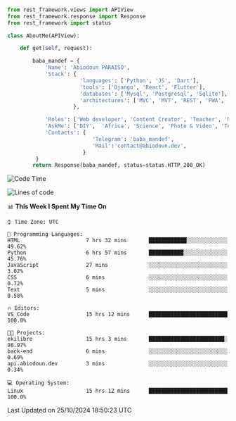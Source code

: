 ###
```python
from rest_framework.views import APIView
from rest_framework.response import Response
from rest_framework import status

class AboutMe(APIView):

    def get(self, request):

        baba_mandef = {
            'Name': 'Abiodoun PARAISO',
            'Stack': {
                       'languages': ['Python', 'JS', 'Dart'],
                       'tools': ['Django', 'React', 'Flutter'],
                       'databases': ['Mysql', 'Postgresql', 'Sqlite'],
                       'architectures': ['MVC', 'MVT', 'REST', 'PWA', 'SPA', 'MicroServices']
                     },

            'Roles': ['Web developer', 'Content Creator', 'Teacher', 'Mentor'],
            'AskMe': ['DIY',  'Africa', 'Science', 'Photo & Video', 'Tech'],
            'Contacts': {
                           'Telegram': 'baba_mandef',
                           'Mail':'contact@abiodoun.dev',
                        }
         }
        return Response(baba_mandef, status=status.HTTP_200_OK)

```                    

<!--START_SECTION:waka-->
![Code Time](http://img.shields.io/badge/Code%20Time-1%2C182%20hrs%2027%20mins-blue)

![Lines of code](https://img.shields.io/badge/From%20Hello%20World%20I%27ve%20Written-420%20Thousand%20lines%20of%20code-blue)

📊 **This Week I Spent My Time On** 

```text
⌚︎ Time Zone: UTC

💬 Programming Languages: 
HTML                     7 hrs 32 mins       ████████████░░░░░░░░░░░░░   49.62% 
Python                   6 hrs 57 mins       ███████████░░░░░░░░░░░░░░   45.76% 
JavaScript               27 mins             ░░░░░░░░░░░░░░░░░░░░░░░░░   3.02% 
CSS                      6 mins              ░░░░░░░░░░░░░░░░░░░░░░░░░   0.72% 
Text                     5 mins              ░░░░░░░░░░░░░░░░░░░░░░░░░   0.58%

🔥 Editors: 
VS Code                  15 hrs 12 mins      █████████████████████████   100.0%

🐱‍💻 Projects: 
ekilibre                 15 hrs 3 mins       ████████████████████████░   98.97% 
back-end                 6 mins              ░░░░░░░░░░░░░░░░░░░░░░░░░   0.69% 
api.abiodoun.dev         3 mins              ░░░░░░░░░░░░░░░░░░░░░░░░░   0.34%

💻 Operating System: 
Linux                    15 hrs 12 mins      █████████████████████████   100.0%

```


 Last Updated on 25/10/2024 18:50:23 UTC
<!--END_SECTION:waka-->
